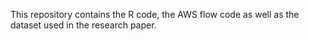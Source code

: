 This repository contains the R code, the AWS flow code as well as the dataset used in the research paper.
